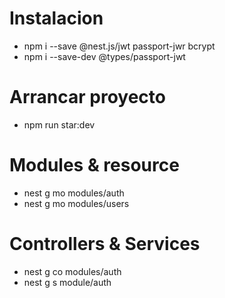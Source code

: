 # Instalacion
- npm i --save @nest.js/jwt passport-jwr bcrypt
- npm i --save-dev @types/passport-jwt
# Arrancar proyecto
- npm run star:dev
# Modules & resource
- nest g mo modules/auth
- nest g mo modules/users
# Controllers & Services
- nest g co modules/auth
- nest g s module/auth
